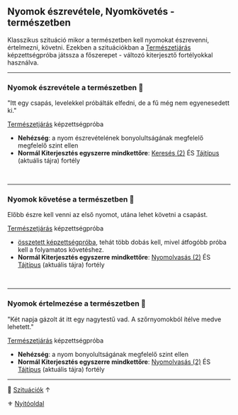 ## Nyomok észrevétele, Nyomkövetés - természetben

Klasszikus szituáció mikor a természetben kell nyomokat észrevenni, értelmezni, követni. Ezekben a szituációkban a [Természetjárás](../kepzettsegek.szekunder/termeszetjaras.md) képzettségpróba játssza a főszerepet - változó kiterjesztő fortélyokkal használva.

---
### Nyomok észrevétele a természetben 🌳

"Itt egy csapás, levelekkel próbálták elfedni, de a fű még nem egyenesedett ki."

[Természetjárás](../kepzettsegek.szekunder/termeszetjaras.md) képzettségpróba
- **Nehézség**: a nyom észrevételének bonyolultságának megfelelő megfelelő szint ellen
- **Normál Kiterjesztés egyszerre mindkettőre**: [Keresés (2)](../fortelyok.altalanos/kereses.md) ÉS [Tájtípus](../042_szabad_fortelyok.md#tanulhat%C3%B3-szabad-fort%C3%A9lyok-list%C3%A1ja) (aktuális tájra) fortély

<br />

---
### Nyomok követése a természetben 🌳

Előbb észre kell venni az első nyomot, utána lehet követni a csapást.

[Természetjárás](../kepzettsegek.szekunder/termeszetjaras.md) képzettségpróba
- [összetett képzettségpróba](../036_kepzettsegproba.md#összetett-képzettségpróba-másodlagos-próbadobások), tehát több dobás kell, mivel átfogóbb próba kell a folyamatos követéshez.
- **Normál Kiterjesztés egyszerre mindkettőre**: [Nyomolvasás (2)](../fortelyok.altalanos/nyomolvasas.md) ÉS [Tájtípus](../042_szabad_fortelyok.md#tanulhat%C3%B3-szabad-fort%C3%A9lyok-list%C3%A1ja) (aktuális tájra) fortély

<br />

---
### Nyomok értelmezése a természetben 🌳

"Két napja gázolt át itt egy nagytestű vad. A szőrnyomokból ítélve medve lehetett."

 [Természetjárás](../kepzettsegek.szekunder/termeszetjaras.md) képzettségpróba
- **Nehézség**: a nyom bonyolultságának megfelelő szint ellen
- **Normál Kiterjesztés egyszerre mindkettőre**: [Nyomolvasás (2)](../fortelyok.altalanos/nyomolvasas.md) ÉS [Tájtípus](../042_szabad_fortelyok.md#tanulhat%C3%B3-szabad-fort%C3%A9lyok-list%C3%A1ja) (aktuális tájra) fortély

---

🔗 [Szituációk](../160_szituaciok.md) ↑

⚜️ [Nyitóoldal](../start.md#15-szitu%C3%A1ci%C3%B3k)

